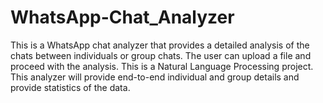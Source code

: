 # WhatsApp-Chat_Analyzer
This is a WhatsApp chat analyzer that provides a detailed analysis of the chats between individuals or group chats. The user can upload a file and proceed with the analysis. 
This is a Natural Language Processing project. This analyzer will provide end-to-end individual and group details and provide statistics of the data.
